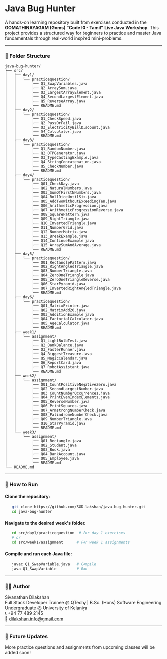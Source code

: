 # Java Bug Hunter
A hands-on learning repository built from exercises conducted in the **GOMATHINAYAGAM (Goms) "Code IO - Tamil" Live Java Workshop**. This project provides a structured way for beginners to practice and master Java fundamentals through real-world inspired mini-problems.

---

### 📁 Folder Structure

```
java-bug-hunter/
├── src/
│   ├── day1/
│   │   └── practicequestion/
│   │       ├── Q1_SwapVariables.java
│   │       ├── Q2_ArraySum.java
│   │       ├── Q3_LargestArrayElement.java
│   │       ├── Q4_SecondLargestElement.java
│   │       ├── Q5_ReverseArray.java
│   │       └── README.md
│   ├── day2/
│   │   └── practicequestion/
│   │       ├── Q1_CheckSpeed.java
│   │       ├── Q2_PassOrFail.java
│   │       ├── Q3_ElectricityBillDiscount.java
│   │       ├── Q4_Calculator.java
│   │       └── README.md
│   ├── day3/
│   │   └── practicequestion/
│   │       ├── Q1_RandomNumber.java
│   │       ├── Q2_OTPGenerator.java
│   │       ├── Q3_TypeCastingExample.java
│   │       ├── Q4_StringConcatenation.java
│   │       ├── Q5_CheckNumber.java
│   │       └── README.md
│   ├── day4/
│   │   └── practicequestion/
│   │       ├── Q01_CheckDay.java
│   │       ├── Q02_NaturalNumbers.java
│   │       ├── Q03_SumOfFirstNNumbers.java
│   │       ├── Q04_RollDiceUntilSix.java
│   │       ├── Q05_AddTwoWithoutExceedingTen.java
│   │       ├── Q06_ArithmeticProgression.java
│   │       ├── Q07_ArithmeticProgressionReverse.java
│   │       ├── Q08_SquarePattern.java
│   │       ├── Q09_RightTriangle.java
│   │       ├── Q10_InvertedTriangle.java
│   │       ├── Q11_NumberGrid.java
│   │       ├── Q12_NumberMatrix.java
│   │       ├── Q13_BreakExample.java
│   │       ├── Q14_ContinueExample.java
│   │       ├── Q15_ArraySumAndAverage.java
│   │       └── README.md
│   ├── day5/                    
│   │   └── practicequestion/
│   │       ├── Q01_RectanglePattern.java
│   │       ├── Q02_RightAngledTriangle.java
│   │       ├── Q03_NumberTriangle.java
│   │       ├── Q04_ZeroOneTriangle.java
│   │       ├── Q05_ZeroOneTriangleReverse.java
│   │       ├── Q06_StarPyramid.java
│   │       ├── Q07_InvertedRightAngledTriangle.java
│   │       └── README.md
│   ├── day6/
│   │   └── practicequestion/
│   │       ├── Q01_MatrixPrinter.java
│   │       ├── Q02_MatrixAdd20.java
│   │       ├── Q03_AdditionExample.java
│   │       ├── Q04_FactorialCalculator.java
│   │       ├── Q05_AgeCalculator.java
│   │       └── README.md
│   ├── week1/
│   │   └── assignment/
│   │       ├── Q1_LightBulbTest.java
│   │       ├── Q2_BankBalance.java
│   │       ├── Q3_FasterRunner.java
│   │       ├── Q4_BiggestTreasure.java
│   │       ├── Q5_MagicCalendar.java
│   │       ├── Q6_ReportCard.java
│   │       ├── Q7_RobotAssistant.java
│   │       └── README.md
│   ├── week2/
│   │   └── assignment/
│   │       ├── Q01_CountPositiveNegativeZero.java
│   │       ├── Q02_SecondLargestNumber.java
│   │       ├── Q03_CountNumberOccurrences.java
│   │       ├── Q04_PrintEvenIndexElements.java
│   │       ├── Q05_ReverseNumber.java
│   │       ├── Q06_PrintSquares.java
│   │       ├── Q07_ArmstrongNumberCheck.java
│   │       ├── Q08_PalindromeNumberCheck.java
│   │       ├── Q09_NumberTriangle.java
│   │       ├── Q10_StarPyramid.java
│   │       └── README.md
│   └── week3/
│       └── assignment/
│           ├── Q01_Rectangle.java
│           ├── Q02_Student.java
│           ├── Q03_Book.java
│           ├── Q04_BankAccount.java
│           ├── Q05_Employee.java
│           └── README.md
└── README.md
```

---

### 🚀 How to Run
#### Clone the repository:
```bash
   git clone https://github.com/SGDilakshan/java-bug-hunter.git
   cd java-bug-hunter
```

#### Navigate to the desired week's folder:
```bash
   cd src/day1/practicequestion  # For day 1 exercises
   # or
   cd src/week1/assignment      # For week 1 assignments
```

#### Compile and run each Java file:
```bash
   javac Q1_SwapVariable.java   # Compile
   java Q1_SwapVariable         # Run
```

---

### 👨‍💻 Author  
Sivanathan Dilakshan  
Full Stack Developer Trainee @ QTechy | B.Sc. (Hons) Software Engineering Undergraduate @ University of Kelaniya  
📞 +94 77 489 2145  
📧 dilakshan.info@gmail.com

---

###  🔮 Future Updates
More practice questions and assignments from upcoming classes will be added soon!
